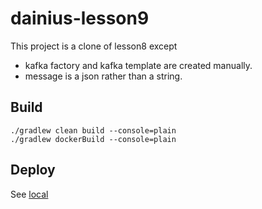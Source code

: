 # dainius-lesson9

This project is a clone of lesson8 except
- kafka factory and kafka template are created manually.
- message is a json rather than a string.

## Build

```
./gradlew clean build --console=plain
./gradlew dockerBuild --console=plain
```

## Deploy

See [local](local/README.md)
